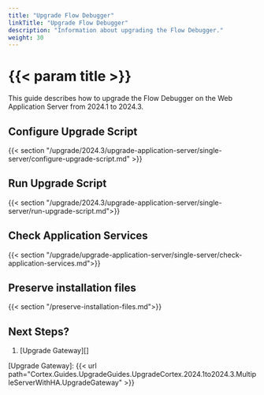 ```yaml
---
title: "Upgrade Flow Debugger"
linkTitle: "Upgrade Flow Debugger"
description: "Information about upgrading the Flow Debugger."
weight: 30
---
```


# {{< param title >}}

This guide describes how to upgrade the Flow Debugger on the Web Application Server from 2024.1 to 2024.3.

## Configure Upgrade Script

{{< section "/upgrade/2024.3/upgrade-application-server/single-server/configure-upgrade-script.md" >}}

## Run Upgrade Script

{{< section "/upgrade/2024.3/upgrade-application-server/single-server/run-upgrade-script.md">}}

## Check Application Services

{{< section "/upgrade/upgrade-application-server/single-server/check-application-services.md">}}

## Preserve installation files

{{< section "/preserve-installation-files.md">}}

## Next Steps?

1. [Upgrade Gateway][]

[Upgrade Gateway]: {{< url path="Cortex.Guides.UpgradeGuides.UpgradeCortex.2024.1to2024.3.MultipleServerWithHA.UpgradeGateway" >}}
